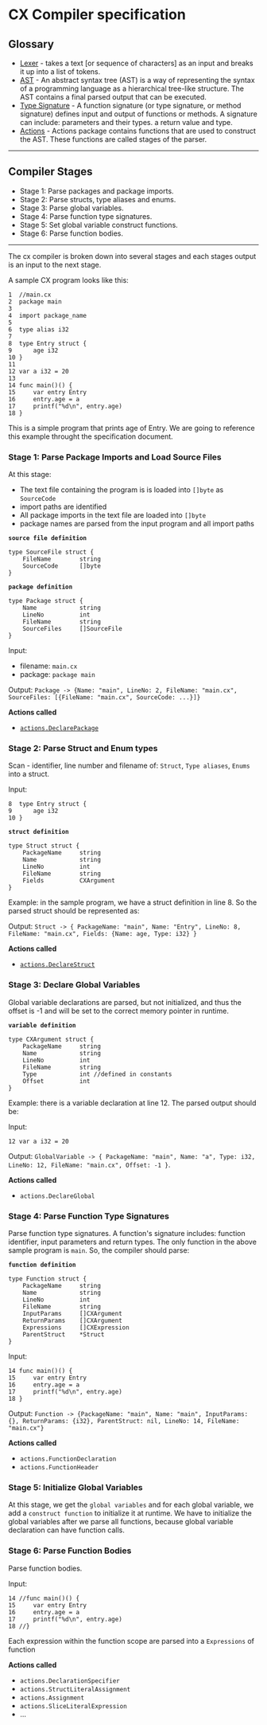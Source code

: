 # CX Compiler specification

## Glossary
* [Lexer](https://en.wikipedia.org/wiki/Lexical_analysis) - takes a text [or sequence of characters] as an input and breaks it up into a list of tokens.
* [AST](https://en.wikipedia.org/wiki/Abstract_syntax_tree) - An abstract syntax tree (AST) is a way of representing the syntax of a programming language as a hierarchical tree-like structure. The AST contains a final parsed output that can be executed.
* [Type Signature](https://en.wikipedia.org/wiki/Type_signature) - A function signature (or type signature, or method signature) defines input and output of functions or methods. A signature can include: parameters and their types. a return value and type.
* [Actions](https://github.com/skycoin/cx/tree/develop/cxparser/actions) - Actions package contains functions that are used to construct the AST. These functions are called stages of the parser.
---

## Compiler Stages
* Stage 1: Parse packages and package imports.
* Stage 2: Parse structs, type aliases and enums.
* Stage 3: Parse global variables.
* Stage 4: Parse function type signatures.
* Stage 5: Set global variable construct functions.
* Stage 6: Parse function bodies.

---

The cx compiler is broken down into several stages and each stages output is an input to the next stage.

A sample CX program looks like this:

``` golang
1  //main.cx
2  package main
3  
4  import package_name
5  
6  type alias i32
7  
8  type Entry struct {
9      age i32
10 }
11 
12 var a i32 = 20
13
14 func main()() {
15     var entry Entry
16     entry.age = a
17     printf("%d\n", entry.age)
18 }
```

This is a simple program that prints age of Entry.
We are going to reference this example throught the specification document.

### Stage 1: Parse Package Imports and Load Source Files

At this stage:
- The text file containing the program is is loaded into `[]byte` as `SourceCode`
- import paths are identified
- All package imports in the text file are loaded into `[]byte`
- package names are parsed from the input program and all import paths

**`source file definition`**
```
type SourceFile struct {
	FileName 		string
	SourceCode 		[]byte
}
```

**`package definition`**
```
type Package struct {
	Name 			string
	LineNo 			int
	FileName 		string
	SourceFiles		[]SourceFile
}
```

Input:
- filename: `main.cx`
- package: `package main`

Output:
`Package -> {Name: "main", LineNo: 2, FileName: "main.cx", SourceFiles: [{FileName: "main.cx", SourceCode: ...}]}`

**Actions called**
 - [`actions.DeclarePackage`](https://github.com/skycoin/cx/blob/develop/cxparser/actions/declarations.go#L212)

### Stage 2: Parse Struct and Enum types

Scan - identifier, line number and filename of: `Struct`, `Type aliases`, `Enums` into a struct.

Input: 
```
8  type Entry struct {
9      age i32
10 }
```

**`struct definition`**
``` golang
type Struct struct {
	PackageName		string
	Name		 	string
	LineNo 		 	int
	FileName 	 	string
	Fields			CXArgument
}
```

Example: in the sample program, we have a struct definition in line 8. So the parsed struct should be represented as:

Output:
`Struct -> { PackageName: "main", Name: "Entry", LineNo: 8, FileName: "main.cx", Fields: {Name: age, Type: i32} }`

**Actions called**
 - [`actions.DeclareStruct`](https://github.com/skycoin/cx/blob/develop/cxparser/actions/declarations.go#L184)

### Stage 3: Declare Global Variables

Global variable declarations are parsed, but not initialized, and thus the offset is -1 and will be set to the correct memory pointer in runtime. 

**`variable definition`**
``` golang
type CXArgument struct {
	PackageName		string
	Name		 	string
	LineNo 		 	int
	FileName 	 	string
	Type 			int //defined in constants
	Offset			int
}
```

Example: there is a variable declaration at line 12. The parsed output should be: 

Input:
``` 
12 var a i32 = 20
``` 
Output: 
`GlobalVariable -> { PackageName: "main", Name: "a", Type: i32, LineNo: 12, FileName: "main.cx", Offset: -1 }`.

**Actions called**
 - `actions.DeclareGlobal`

### Stage 4: Parse Function Type Signatures

Parse function type signatures. A function's signature includes: function identifier, input parameters and return types. The only function in the above sample program is `main`. So, the compiler should parse:

**`function definition`**
``` golang
type Function struct {
	PackageName		string
	Name		 	string
	LineNo 		 	int
	FileName 	 	string
	InputParams		[]CXArgument
	ReturnParams	[]CXArgument
	Expressions		[]CXExpression
	ParentStruct 	*Struct
}
```

Input:
```
14 func main()() {
15     var entry Entry
16     entry.age = a
17     printf("%d\n", entry.age)
18 }
```

Output:
`Function -> {PackageName: "main", Name: "main", InputParams: {}, ReturnParams: {i32}, ParentStruct: nil, LineNo: 14, FileName: "main.cx"}`

**Actions called**
 - `actions.FunctionDeclaration`
 - `actions.FunctionHeader`

### Stage 5: Initialize Global Variables

At this stage, we get the `global variables` and for each global variable, we add a `construct function` to initialize it at runtime.
We have to initialize the global variables after we parse all functions, because global variable declaration can have function calls.
### Stage 6: Parse Function Bodies

Parse function bodies.

Input: 

```golang
14 //func main()() {
15     var entry Entry
16     entry.age = a
17     printf("%d\n", entry.age)
18 //}
```

Each expression within the function scope are parsed into a `Expressions` of function

**Actions called**
 - `actions.DeclarationSpecifier`
 - `actions.StructLiteralAssignment`
 - `actions.Assignment`
 - `actions.SliceLiteralExpression`
 - ...
